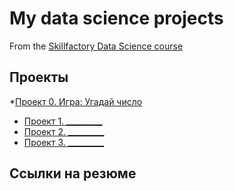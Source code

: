 # My data science projects
From the [Skillfactory Data Science course](https://skillfactory.ru/data-scientist)

## Проекты

*[Проект 0. Игра: Угадай число](https://github.com/Vladislav-Pashkov/sf-data-science/blob/main/project%200/game_v3.py)
* [Проект 1. _________](__________)
* [Проект 2. _________](__________)
* [Проект 3. _________](__________)

## Ссылки на резюме
